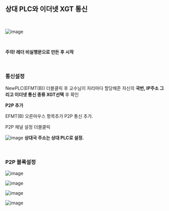 ## 상대 PLC와 이더넷 XGT 통신

<br/>

![image](https://user-images.githubusercontent.com/57824945/109576743-b4b34f80-7b37-11eb-8648-4719cee75c93.png)

 <br/>
 
**주의! 레더 비실행문으로 만든 후 시작**

 <br/>
 
### 통신설정

NewPLC(EFMT(B)) 더블클릭 후 교수님이 자리마다 할당해준 자신의 **국번, IP주소 그리고 이더넷 통신 종류 XGT선택** 후 확인

**P2P 추가**
 
EFMT(B) 오른마우스 항목추가 P2P 통신 추가.

P2P 채널 설정 더블클릭

![image](https://user-images.githubusercontent.com/57824945/109576752-b7ae4000-7b37-11eb-9f29-a524c0861636.png)
**상대국 주소는 상대 PLC로 설정.**

 <br/>

### P2P 블록설정
 

![image](https://user-images.githubusercontent.com/57824945/109576759-b9780380-7b37-11eb-9f11-8289bb0e900b.png)

![image](https://user-images.githubusercontent.com/57824945/109576767-bc72f400-7b37-11eb-9eae-979a8c233e6e.png)

![image](https://user-images.githubusercontent.com/57824945/109576774-be3cb780-7b37-11eb-9d22-0df4ddf36727.png)

![image](https://user-images.githubusercontent.com/57824945/109576777-c09f1180-7b37-11eb-9893-acea5e3d1af3.png)


 
 
 
